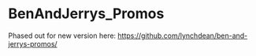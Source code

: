 ﻿# BenAndJerrys_Promos
Phased out for new version here:  https://github.com/lynchdean/ben-and-jerrys-promos/
